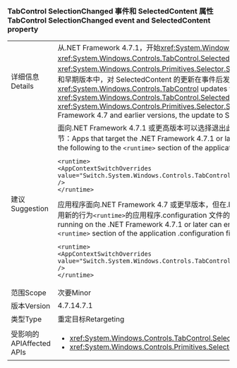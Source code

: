 ### <a name="tabcontrol-selectionchanged-event-and-selectedcontent-property"></a><span data-ttu-id="44662-101">TabControl SelectionChanged 事件和 SelectedContent 属性</span><span class="sxs-lookup"><span data-stu-id="44662-101">TabControl SelectionChanged event and SelectedContent property</span></span>

|   |   |
|---|---|
|<span data-ttu-id="44662-102">详细信息</span><span class="sxs-lookup"><span data-stu-id="44662-102">Details</span></span>|<span data-ttu-id="44662-103">从.NET Framework 4.7.1，开始<xref:System.Windows.Controls.TabControl>更新的值，其<xref:System.Windows.Controls.TabControl.SelectedContent>属性之前引发<xref:System.Windows.Controls.Primitives.Selector.SelectionChanged>时其所选内容更改事件。在.NET Framework 4.7 和早期版本中，对 SelectedContent 的更新在事件后发生。</span><span class="sxs-lookup"><span data-stu-id="44662-103">Starting with the .NET Framework 4.7.1, a <xref:System.Windows.Controls.TabControl> updates the value of its <xref:System.Windows.Controls.TabControl.SelectedContent> property before raising the <xref:System.Windows.Controls.Primitives.Selector.SelectionChanged> event, when its selection changes.In the .NET Framework 4.7 and earlier versions, the update to SelectedContent happened after the event.</span></span>|
|<span data-ttu-id="44662-104">建议</span><span class="sxs-lookup"><span data-stu-id="44662-104">Suggestion</span></span>|<span data-ttu-id="44662-105">面向.NET Framework 4.7.1 或更高版本可以选择退出此应用更改，并通过添加以下使用旧行为<code>&lt;runtime&gt;</code>应用程序配置文件节：</span><span class="sxs-lookup"><span data-stu-id="44662-105">Apps that target the .NET Framework 4.7.1 or later can opt out of this change and use legacy behavior by adding the following to the <code>&lt;runtime&gt;</code> section of the application configuration file:</span></span><pre><code class="language-xml">&lt;runtime&gt;&#13;&#10;&lt;AppContextSwitchOverrides value=&quot;Switch.System.Windows.Controls.TabControl.SelectionPropertiesCanLagBehindSelectionChangedEvent=true&quot; /&gt;&#13;&#10;&lt;/runtime&gt;&#13;&#10;</code></pre><span data-ttu-id="44662-106">应用程序面向.NET Framework 4.7 或更早版本，但在.NET Framework 4.7.1 上运行或更高版本可以通过添加以下行将对启用新的行为<code>&lt;runtime&gt;</code>的应用程序.configuration 文件的部分：</span><span class="sxs-lookup"><span data-stu-id="44662-106">Apps that target the .NET Framework 4.7 or earlier but are running on the .NET Framework 4.7.1 or later can enable the new behavior by adding the following line to the <code>&lt;runtime&gt;</code> section of the application .configuration file:</span></span><pre><code class="language-xml">&lt;runtime&gt;&#13;&#10;&lt;AppContextSwitchOverrides value=&quot;Switch.System.Windows.Controls.TabControl.SelectionPropertiesCanLagBehindSelectionChangedEvent=false&quot; /&gt;&#13;&#10;&lt;/runtime&gt;&#13;&#10;</code></pre>|
|<span data-ttu-id="44662-107">范围</span><span class="sxs-lookup"><span data-stu-id="44662-107">Scope</span></span>|<span data-ttu-id="44662-108">次要</span><span class="sxs-lookup"><span data-stu-id="44662-108">Minor</span></span>|
|<span data-ttu-id="44662-109">版本</span><span class="sxs-lookup"><span data-stu-id="44662-109">Version</span></span>|<span data-ttu-id="44662-110">4.7.1</span><span class="sxs-lookup"><span data-stu-id="44662-110">4.7.1</span></span>|
|<span data-ttu-id="44662-111">类型</span><span class="sxs-lookup"><span data-stu-id="44662-111">Type</span></span>|<span data-ttu-id="44662-112">重定目标</span><span class="sxs-lookup"><span data-stu-id="44662-112">Retargeting</span></span>|
|<span data-ttu-id="44662-113">受影响的 API</span><span class="sxs-lookup"><span data-stu-id="44662-113">Affected APIs</span></span>|<ul><li><xref:System.Windows.Controls.TabControl.SelectedContent?displayProperty=nameWithType></li><li><xref:System.Windows.Controls.Primitives.Selector.SelectionChanged?displayProperty=nameWithType></li></ul>|

